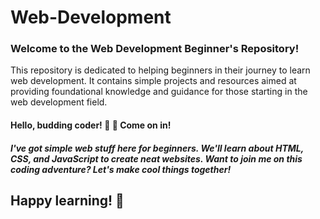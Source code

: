 # Web-Development 
<p>
<h3>Welcome to the Web Development Beginner's Repository! </h3>
 This repository is dedicated to helping beginners in their journey to learn web development.
It contains simple projects and resources aimed at providing foundational knowledge and guidance for those starting in the web development field.

<h4>Hello, budding coder! 🙏  👋 Come on in!</h4> 
<h5> I've got simple web stuff here for beginners. 
We'll learn about HTML, CSS, and JavaScript to create neat websites.
Want to join me on this coding adventure? Let's make cool things together!</h5>




<h2> Happy learning! 🌟 </h2> 

</p>
